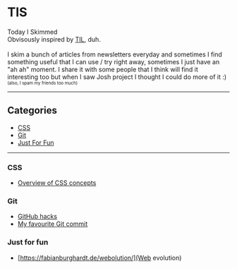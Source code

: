 # TIS
Today I Skimmed<br/>
Obvisously inspired by [TIL](https://github.com/jbranchaud/til), duh.
<br/><br/>
I skim a bunch of articles from newsletters everyday and sometimes I find something useful that I can use / try right away, sometimes I just have an "ah ah" moment. I share it with some people that I think will find it interesting too but when I saw Josh project I thought I could do more of it :) <sub><sup>(also, I spam my friends too much)</sup></sub>
<hr/>

## Categories

* [CSS](#CSS)
* [Git](#git)
* [Just For Fun](#fun)

<hr/>

### CSS

- [Overview of CSS concepts](https://github.com/AJuliette/tis/blob/master/css/overview-of-css-concepts.md)

### Git

- [GitHub hacks](https://github.com/AJuliette/tis/blob/master/git/github-hacks.md)
- [My favourite Git commit](https://github.com/AJuliette/tis/blob/master/git/my-favourite-git-commit.md)

### Just for fun

- [https://fabianburghardt.de/webolution/](Web evolution)
